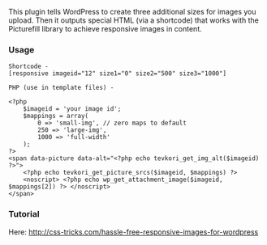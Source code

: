 This plugin tells WordPress to create three additional sizes for images you upload. Then it outputs special HTML (via a shortcode) that works with the Picturefill library to achieve responsive images in content.

### Usage

	Shortcode -
    [responsive imageid="12" size1="0" size2="500" size3="1000"]

    PHP (use in template files) -

    <?php
		$imageid = 'your image id';
		$mappings = array(
            0 => 'small-img', // zero maps to default
            250 => 'large-img',
            1000 => 'full-width'
        );
	?>
	<span data-picture data-alt="<?php echo tevkori_get_img_alt($imageid) ?>">
	   	<?php echo tevkori_get_picture_srcs($imageid, $mappings) ?>
	   	<noscript> <?php echo wp_get_attachment_image($imageid, $mappings[2]) ?> </noscript>
	</span>

### Tutorial

Here: http://css-tricks.com/hassle-free-responsive-images-for-wordpress
